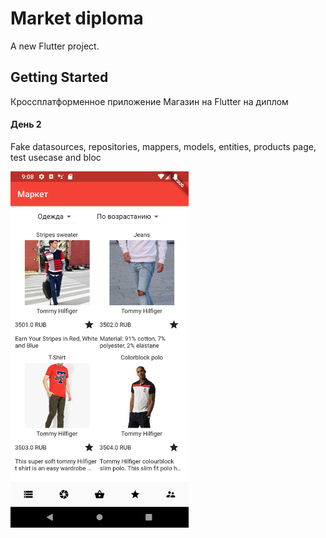 # Market diploma

A new Flutter project.

## Getting Started

Кроссплатформенное приложение Магазин на Flutter на диплом

#### День 2
Fake datasources, repositories, mappers, models, entities, products page, test usecase and bloc

<img src="work_log/2day.png" width="285" height="570">
